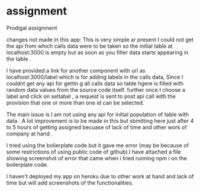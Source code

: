 # assignment
Prodigal assignment 

changes not made in this app: 
This is very simple ar present 
I could not get the api from which calls data were to be taken so the initial table at localhost:3000 is empty but as soon as you filter data starts appearing in the table .

I have provided a link for another component with url as localhost:3000/label which is for adding labels in the calls data, Since I couldnt get any api for gettin g all calls data so table hgere is filled with random data values from the source code itself.
further once I choose a label and click on setlabel , a request is sent to post api call with the provision that one or more than one id can be selected.

The main issue is I am not using any api for initial population of table with data . A lot improvement is to be made in this but sbmitting here just after 4 to 5 hours of getting assigned becuase of lack of time and other work of company at hand .

I tried using the bolierplate code but it gave me error (may be because of some restrictions of using public code of github).I have attached a file showing screenshot of error that came when i tried running npm i on the boilerplate code.

I haven't deployed my app on heroku due to other work at hand and lack of time but will add screenshots of the functionalities.

